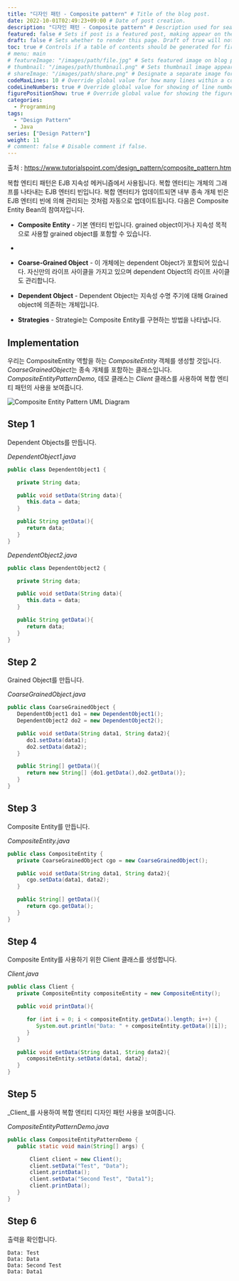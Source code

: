 ```yaml
---
title: "디자인 패턴 - Composite pattern" # Title of the blog post.
date: 2022-10-01T02:49:23+09:00 # Date of post creation.
description: "디자인 패턴 - Composite pattern" # Description used for search engine.
featured: false # Sets if post is a featured post, making appear on the home page side bar.
draft: false # Sets whether to render this page. Draft of true will not be rendered.
toc: true # Controls if a table of contents should be generated for first-level links automatically.
# menu: main
# featureImage: "/images/path/file.jpg" # Sets featured image on blog post.
# thumbnail: "/images/path/thumbnail.png" # Sets thumbnail image appearing inside card on homepage.
# shareImage: "/images/path/share.png" # Designate a separate image for social media sharing.
codeMaxLines: 10 # Override global value for how many lines within a code block before auto-collapsing.
codeLineNumbers: true # Override global value for showing of line numbers within code block.
figurePositionShow: true # Override global value for showing the figure label.
categories:
  - Programming
tags:
  - "Design Pattern"
  - Java
series: ["Design Pattern"]
weight: 11
# comment: false # Disable comment if false.
---
```


출처 : https://www.tutorialspoint.com/design_pattern/composite_pattern.htm

복합 엔티티 패턴은 EJB 지속성 메커니즘에서 사용됩니다. 복합 엔터티는 개체의 그래프를 나타내는 EJB 엔터티 빈입니다. 복합 엔터티가 업데이트되면 내부 종속 개체 빈은 EJB 엔터티 빈에 의해 관리되는 것처럼 자동으로 업데이트됩니다. 다음은 Composite Entity Bean의 참여자입니다.

- **Composite Entity** - 기본 엔터티 빈입니다. grained object이거나 지속성 목적으로 사용할 grained object를 포함할 수 있습니다.
-
- **Coarse-Grained Object** - 이 개체에는 dependent Object가 포함되어 있습니다. 자신만의 라이프 사이클을 가지고 있으며 dependent Object의 라이프 사이클도 관리합니다.

- **Dependent Object** - Dependent Object는 지속성 수명 주기에 대해 Grained object에 의존하는 개체입니다.

- **Strategies** - Strategie는 Composite Entity를 구현하는 방법을 나타냅니다.

## Implementation

우리는 CompositeEntity 역할을 하는 _CompositeEntity_ 객체를 생성할 것입니다. *CoarseGrainedObject*는 종속 개체를 포함하는 클래스입니다. _CompositeEntityPatternDemo_, 데모 클래스는 _Client_ 클래스를 사용하여 복합 엔티티 패턴의 사용을 보여줍니다.

![Composite Entity Pattern UML Diagram](https://www.tutorialspoint.com/design_pattern/images/compositeentity_pattern_uml_diagram.jpg)

## Step 1

Dependent Objects를 만듭니다.

_DependentObject1.java_

```java
public class DependentObject1 {

   private String data;

   public void setData(String data){
      this.data = data;
   }

   public String getData(){
      return data;
   }
}
```

_DependentObject2.java_

```java
public class DependentObject2 {

   private String data;

   public void setData(String data){
      this.data = data;
   }

   public String getData(){
      return data;
   }
}
```

## Step 2

Grained Object를 만듭니다.

_CoarseGrainedObject.java_

```java
public class CoarseGrainedObject {
   DependentObject1 do1 = new DependentObject1();
   DependentObject2 do2 = new DependentObject2();

   public void setData(String data1, String data2){
      do1.setData(data1);
      do2.setData(data2);
   }

   public String[] getData(){
      return new String[] {do1.getData(),do2.getData()};
   }
}
```

## Step 3

Composite Entity를 만듭니다.

_CompositeEntity.java_

```java
public class CompositeEntity {
   private CoarseGrainedObject cgo = new CoarseGrainedObject();

   public void setData(String data1, String data2){
      cgo.setData(data1, data2);
   }

   public String[] getData(){
      return cgo.getData();
   }
}
```

## Step 4

Composite Entity를 사용하기 위한 Client 클래스를 생성합니다.

_Client.java_

```java
public class Client {
   private CompositeEntity compositeEntity = new CompositeEntity();

   public void printData(){

      for (int i = 0; i < compositeEntity.getData().length; i++) {
         System.out.println("Data: " + compositeEntity.getData()[i]);
      }
   }

   public void setData(String data1, String data2){
      compositeEntity.setData(data1, data2);
   }
}
```

## Step 5

_Client_를 사용하여 복합 엔티티 디자인 패턴 사용을 보여줍니다.

_CompositeEntityPatternDemo.java_

```java
public class CompositeEntityPatternDemo {
   public static void main(String[] args) {

       Client client = new Client();
       client.setData("Test", "Data");
       client.printData();
       client.setData("Second Test", "Data1");
       client.printData();
   }
}

```

## Step 6

출력을 확인합니다.

```output
Data: Test
Data: Data
Data: Second Test
Data: Data1

```
